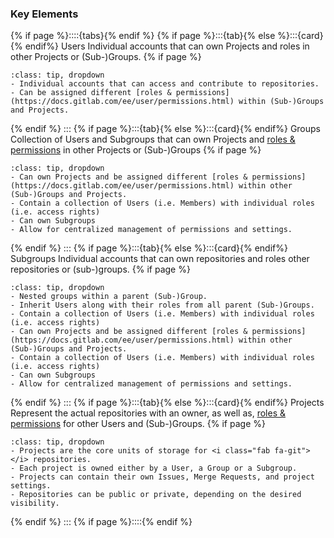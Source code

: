### Key Elements

{% if page %}::::{tabs}{% endif %}
{% if page %}:::{tab}{% else %}:::{card}{% endif%} <i class="fas fa-user"></i> Users
Individual accounts that can own Projects and roles in other Projects or (Sub-)Groups.
{% if page %}
```{admonition} Details
:class: tip, dropdown
- Individual accounts that can access and contribute to repositories.
- Can be assigned different [roles & permissions](https://docs.gitlab.com/ee/user/permissions.html) within (Sub-)Groups and Projects.
```
{% endif %}
:::
{% if page %}:::{tab}{% else %}:::{card}{% endif%} <i class="fas fa-people-group"></i> Groups
Collection of Users and Subgroups that can own Projects and [roles & permissions](https://docs.gitlab.com/ee/user/permissions.html) in other Projects or (Sub-)Groups
{% if page %}
```{admonition} Details
:class: tip, dropdown
- Can own Projects and be assigned different [roles & permissions](https://docs.gitlab.com/ee/user/permissions.html) within other (Sub-)Groups and Projects.
- Contain a collection of Users (i.e. Members) with individual roles (i.e. access rights)
- Can own Subgroups
- Allow for centralized management of permissions and settings.
```
{% endif %}
:::
{% if page %}:::{tab}{% else %}:::{card}{% endif%} <i class="fas fa-people-roof"></i> Subgroups
Individual accounts that can own repositories and roles other repositories or (sub-)groups.
{% if page %}
```{admonition} Details
:class: tip, dropdown
- Nested groups within a parent (Sub-)Group.
- Inherit Users along with their roles from all parent (Sub-)Groups.
- Contain a collection of Users (i.e. Members) with individual roles (i.e. access rights)
- Can own Projects and be assigned different [roles & permissions](https://docs.gitlab.com/ee/user/permissions.html) within other (Sub-)Groups and Projects.
- Contain a collection of Users (i.e. Members) with individual roles (i.e. access rights)
- Can own Subgroups
- Allow for centralized management of permissions and settings.
```
{% endif %}
:::
{% if page %}:::{tab}{% else %}:::{card}{% endif%} <i class="far fa-folder-open"></i> Projects
Represent the actual <i class="fab fa-git"></i> repositories with an owner, as well as, [roles & permissions](https://docs.gitlab.com/ee/user/permissions.html) for other Users and (Sub-)Groups.
{% if page %}
```{admonition} Details
:class: tip, dropdown
- Projects are the core units of storage for <i class="fab fa-git"></i> repositories.
- Each project is owned either by a User, a Group or a Subgroup.
- Projects can contain their own Issues, Merge Requests, and project settings.
- Repositories can be public or private, depending on the desired visibility.
```
{% endif %}
:::
{% if page %}::::{% endif %}

